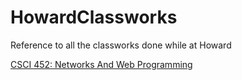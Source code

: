 # HowardClassworks
Reference to all the classworks done while at Howard

[CSCI 452: Networks And Web Programming](NetworkandWebProgramming.md)
